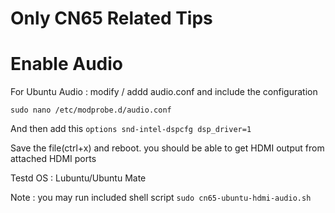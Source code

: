 # Only CN65 Related Tips

# Enable Audio
For Ubuntu Audio : modify / addd audio.conf and include the configuration 

```sudo nano /etc/modprobe.d/audio.conf```

And then add this ```options snd-intel-dspcfg dsp_driver=1```

Save the file(ctrl+x) and reboot. you should be able to get HDMI output from attached HDMI ports 

Testd OS : Lubuntu/Ubuntu Mate

Note : you may run included shell script ```sudo cn65-ubuntu-hdmi-audio.sh``` 
